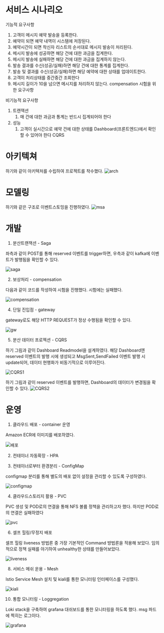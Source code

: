 
# 서비스 시나리오

기능적 요구사항
1. 고객이 메시지 예약 발송을 등록한다.
1. 예약이 되면 예약 내역이 시스템에 저장된다.
1. 예약시간이 되면 착신자 리스트의 순서대로 메시지 발송이 처리된다.
1. 메시지 발송에 성공하면 해당 건에 대한 과금을 집계한다.
1. 메시지 발송에 실패하면 해당 건에 대한 과금을 집계하지 않는다.
1. 발송 결과를 수신(성공/실패)하면 해당 건에 대한 통계를 집계한다.
1. 발송 및 결과를 수신(성공/실패)하면 해당 예약에 대한 상태를 업데이트한다.
1. 고객이 처리상태를 중간중간 조회한다
1. 메시지 길이가 10을 넘으면 메시지를 처리하지 않는다. compensation 시험을 위한 요구사항

비기능적 요구사항
1. 트랜잭션
    1. 매 건에 대한 과금과 통계는 반드시 집계되어야 한다
1. 성능
    1. 고객이 실시간으로 예약 건에 대한 상태를 Dashboard(프론트엔드)에서 확인할 수 있어야 한다  CQRS

# 아키텍쳐

하기와 같이 아키텍처를 수립하여 프로젝트를 착수했다.
![arch](https://github.com/hyeonnimm/newmsgsvc/assets/170282165/f50df5b1-41de-48fb-aef2-b4a5098c57ae)


# 모델링

하기와 같은 구조로 이벤트스토밍을 진행하였다.
![msa](https://github.com/hyeonnimm/newmsgsvc/assets/170282165/c81ab26e-e33d-49f3-9b6f-508061875ce7)

# 개발
1) 분산트랜잭션 - Saga

좌측과 같이 POST를 통해 reserved 이벤트를 trigger하면, 우측과 같이 kafka에 이벤트가 발행됨을 확인할 수 있다.

![saga](https://github.com/hyeonnimm/newmsgsvc/assets/170282165/6d261231-44e8-4afa-a7a3-f75ad775a747)

   
2) 보상처리 - compensation

다음과 같이 코드를 작성하여 시험을 진행했다.
시험에는 실패했다.

![compensation](https://github.com/hyeonnimm/newmsgsvc/assets/170282165/a61a9a33-3264-447c-918e-5ab04e939650)

4) 단일 진입점 - gateway

gateway로도 해당 HTTP REQUEST가 정상 수행됨을 확인할 수 있다.

![gw](https://github.com/hyeonnimm/newmsgsvc/assets/170282165/e3fc1332-98c5-4ae9-8ace-7185f695e9bd)

5) 분산 데이터 프로젝션 - CQRS

하기 그림과 같이 Dashboard Readmodel을 설계하였다.
해당 Dashboard엔 reserved 이벤트의 발행 시에 생성되고 MsgSent,SendFailed 이벤트 발행 시 update되어, 데이터 현행화가 비동기적으로 이루어진다.

![CQRS1](https://github.com/hyeonnimm/newmsgsvc/assets/170282165/43507925-1f01-4799-91a0-f0bb4153e3a7)

하기 그림과 같이 reserved 이벤트를 발행하면, Dashboard의 데이터가 변경됨을 확인할 수 있다.
![CQRS2](https://github.com/hyeonnimm/newmsgsvc/assets/170282165/508d53f6-ceb3-417f-aae7-48aee94f31c8)


# 운영

1) 클라우드 배포 - container 운영

Amazon ECR에 이미지를 배포하였다.

![배포](https://github.com/hyeonnimm/newmsgsvc/assets/170282165/5161bd08-496f-4f9e-a1a6-af3a9551b634)

2) 컨테이너 자동확장 - HPA

3) 컨테이너로부터 환경분리 -  ConfigMap

configmap 분리를 통해 별도의 배포 없이 설정을 관리할 수 있도록 구성하였다.

![configmap](https://github.com/hyeonnimm/newmsgsvc/assets/170282165/beb61d58-7d56-4a14-97c8-0812b4299283)

4) 클라우드스토리지 활용 - PVC

PVC 생성 및 POD로의 연결을 통해 NFS 볼륨 정책을 관리하고자 했다.
하지만 POD로의 연결은 실패하였다

![pvc](https://github.com/hyeonnimm/newmsgsvc/assets/170282165/27a68d55-5726-4800-8d09-dcf305fdd11c)

6) 셀프 힐링/무정지 배포

셀프 힐링 liveness 방법론 중 가장 기본적인 Command 방법론을 적용해 보았다.
임의적으로 정책 실패를 야기하여 unhealthy한 상태를 만들어보았다.


![liveness](https://github.com/hyeonnimm/newmsgsvc/assets/170282165/f5dfd454-28c7-4f9e-9b92-9c62380adb9c)

8) 서비스 메쉬 운용 - Mesh

Istio Service Mesh 설치 및 kiali를 통한 모니터링 인터페이스를 구성했다.

![kiali](https://github.com/hyeonnimm/newmsgsvc/assets/170282165/754659f4-ed56-48d2-b829-c792af3572d4)

10) 통합 모니터링 - Loggregation

Loki stack을 구축하여 grafana 대쉬보드를 통한 모니터링을 하도록 했다.
msg 파드에 찍히는 로그이다.

![grafana](https://github.com/hyeonnimm/newmsgsvc/assets/170282165/41fe636c-6595-4197-8550-374811331f20)





















